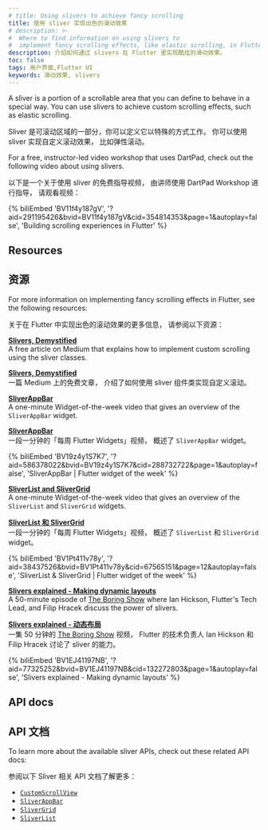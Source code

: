 ```yaml
---
# title: Using slivers to achieve fancy scrolling
title: 使用 sliver 实现出色的滑动效果
# description: >-
#  Where to find information on using slivers to
#  implement fancy scrolling effects, like elastic scrolling, in Flutter.
description: 介绍如何通过 slivers 在 Flutter 里实现酷炫的滑动效果。
toc: false
tags: 用户界面,Flutter UI
keywords: 滑动效果, slivers
---
```


A sliver is a portion of a scrollable area that you
can define to behave in a special way.
You can use slivers to achieve custom scrolling effects,
such as elastic scrolling.

Sliver 是可滚动区域的一部分，你可以定义它以特殊的方式工作。
你可以使用 sliver 实现自定义滚动效果，
比如弹性滚动。

For a free, instructor-led video workshop that uses DartPad,
check out the following video about using slivers.

以下是一个关于使用 sliver 的免费指导视频，
由讲师使用 DartPad Workshop 进行指导，
请观看视频：

{% biliEmbed 'BV11f4y187gV', '?aid=291195426&bvid=BV11f4y187gV&cid=354814353&page=1&autoplay=false', 'Building scrolling experiences in Flutter' %}

## Resources

## 资源

For more information on implementing fancy scrolling effects
in Flutter, see the following resources:

关于在 Flutter 中实现出色的滚动效果的更多信息，
请参阅以下资源：

**[Slivers, Demystified][]**
<br/> A free article on Medium that
  explains how to implement custom scrolling
  using the sliver classes.

**[Slivers, Demystified][]**
<br/> 一篇 Medium 上的免费文章，
  介绍了如何使用 sliver 组件类实现自定义滚动。

**[SliverAppBar][sliver-app-bar-video]**
<br/> A one-minute Widget-of-the-week
  video that gives an overview of the
  `SliverAppBar` widget.
  
**[SliverAppBar][sliver-app-bar-video]**
<br/> 一段一分钟的「每周 Flutter Widgets」视频，
  概述了 `SliverAppBar` widget。

  {% biliEmbed 'BV19z4y1S7K7', '?aid=586378022&bvid=BV19z4y1S7K7&cid=288732722&page=1&autoplay=false', 'SliverAppBar | Flutter widget of the week' %}

**[SliverList and SliverGrid][]**
<br/> A one-minute Widget-of-the-week
  video that gives an overview of the `SliverList`
  and `SliverGrid` widgets.

**[SliverList 和 SliverGrid][SliverList and SliverGrid]**
<br/> 一段一分钟的「每周 Flutter Widgets」视频，
  概述了 `SliverList` 和 `SliverGrid` widget。

  {% biliEmbed 'BV1Pt411v78y', '?aid=38437526&bvid=BV1Pt411v78y&cid=67565151&page=12&autoplay=false', 'SliverList & SliverGrid | Flutter widget of the week' %}

**[Slivers explained - Making dynamic layouts][]**
<br/> A 50-minute episode of [The Boring Show][]
  where Ian Hickson, Flutter's Tech Lead, and Filip Hracek
  discuss the power of slivers.

**[Slivers explained - 动态布局][Slivers explained - Making dynamic layouts]**
<br/> 一集 50 分钟的 [The Boring Show][] 视频，
  Flutter 的技术负责人 Ian Hickson 和 Filip Hracek 讨论了 sliver 的能力。

  {% biliEmbed 'BV1EJ41197NB', '?aid=77325252&bvid=BV1EJ41197NB&cid=132272803&page=1&autoplay=false', 'Slivers explained - Making dynamic layouts' %}

## API docs

## API 文档

To learn more about the available sliver APIs,
check out these related API docs:

参阅以下 Sliver 相关 API 文档了解更多：

* [`CustomScrollView`][]
* [`SliverAppBar`][]
* [`SliverGrid`][]
* [`SliverList`][]

[`CustomScrollView`]: {{site.api}}/flutter/widgets/CustomScrollView-class.html
[sliver-app-bar-video]: {{site.yt.watch}}?v=R9C5KMJKluE
[`SliverAppBar`]: {{site.api}}/flutter/material/SliverAppBar-class.html
[`SliverGrid`]: {{site.api}}/flutter/widgets/SliverGrid-class.html
[SliverList and SliverGrid]: {{site.yt.watch}}?v=ORiTTaVY6mM
[`SliverList`]: {{site.api}}/flutter/widgets/SliverList-class.html
[Slivers, DeMystified]: {{site.flutter-medium}}/slivers-demystified-6ff68ab0296f
[Slivers explained - Making dynamic layouts]: {{site.bili.video}}/BV1EJ41197NB/
[The Boring Show]: {{site.yt.playlist}}PLOU2XLYxmsIK0r_D-zWcmJ1plIcDNnRkK
